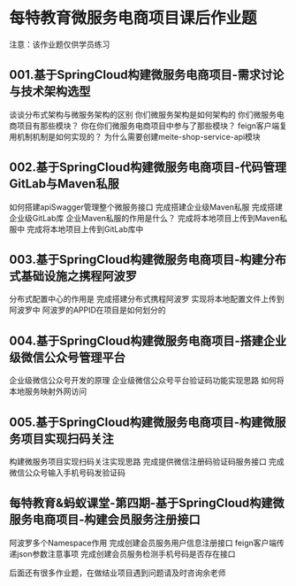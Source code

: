 

# 每特教育微服务电商项目课后作业题
注意：该作业题仅供学员练习


## 001.基于SpringCloud构建微服务电商项目-需求讨论与技术架构选型
谈谈分布式架构与微服务架构的区别
你们微服务架构是如何架构的
你们微服务电商项目有那些模块？
你在你们微服务电商项目中参与了那些模块？
feign客户端复用机制机制是如何实现的？
为什么需要创建meite-shop-service-api模块

## 002.基于SpringCloud构建微服务电商项目-代码管理GitLab与Maven私服
如何搭建apiSwagger管理整个微服务接口
完成搭建企业级Maven私服
完成搭建企业级GitLab库
企业Maven私服的作用是什么？
完成将本地项目上传到Maven私服中
完成将本地项目上传到GitLab库中

## 003.基于SpringCloud构建微服务电商项目-构建分布式基础设施之携程阿波罗
分布式配置中心的作用是
完成搭建分布式携程阿波罗
实现将本地配置文件上传到阿波罗中
阿波罗的APPID在项目是如何划分的

## 004.基于SpringCloud构建微服务电商项目-搭建企业级微信公众号管理平台

企业级微信公众号开发的原理
企业级微信公众号平台验证码功能实现思路
如何将本地服务映射外网访问

## 005.基于SpringCloud构建微服务电商项目-构建微服务项目实现扫码关注
构建微服务项目实现扫码关注实现思路
完成提供微信注册码验证码服务接口
完成微信公众号输入手机号码发验证码

## 每特教育&蚂蚁课堂-第四期-基于SpringCloud构建微服务电商项目-构建会员服务注册接口
阿波罗多个Namespace作用
完成创建会员服务用户信息注册接口
feign客户端传递json参数注意事项
完成创建会员服务检测手机号码是否存在接口


后面还有很多作业题，在做结业项目遇到问题请及时咨询余老师




